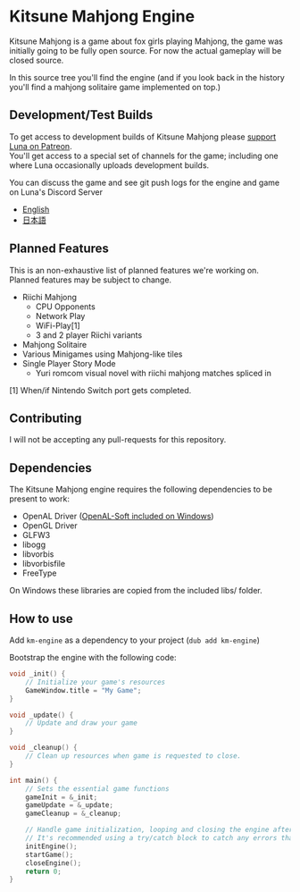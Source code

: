 # Kitsune Mahjong Engine
Kitsune Mahjong is a game about fox girls playing Mahjong, the game was initially going to be fully open source.
For now the actual gameplay will be closed source.

In this source tree you'll find the engine (and if you look back in the history you'll find a mahjong solitaire game implemented on top.)

## Development/Test Builds

To get access to development builds of Kitsune Mahjong please [support Luna on Patreon](https://www.patreon.com/clipsey).  
You'll get access to a special set of channels for the game; including one where Luna occasionally uploads development builds.

You can discuss the game and see git push logs for the engine and game on Luna's Discord Server
* [English](https://discord.gg/AMpbKAB)
* [日本語](https://discord.gg/Bd3makR)

## Planned Features
This is an non-exhaustive list of planned features we're working on.
Planned features may be subject to change.

 * Riichi Mahjong
   * CPU Opponents
   * Network Play
   * WiFi-Play[1]
   * 3 and 2 player Riichi variants
 * Mahjong Solitaire
 * Various Minigames using Mahjong-like tiles
 * Single Player Story Mode
   * Yuri romcom visual novel with riichi mahjong matches spliced in

[1] When/if Nintendo Switch port gets completed.

## Contributing
I will not be accepting any pull-requests for this repository.

## Dependencies
The Kitsune Mahjong engine requires the following dependencies to be present to work:
 * OpenAL Driver ([OpenAL-Soft included on Windows](https://github.com/kcat/openal-soft))
 * OpenGL Driver
 * GLFW3
 * libogg
 * libvorbis
 * libvorbisfile
 * FreeType

On Windows these libraries are copied from the included libs/ folder.

## How to use
Add `km-engine` as a dependency to your project (`dub add km-engine`)

Bootstrap the engine with the following code:
```d
void _init() {
    // Initialize your game's resources
    GameWindow.title = "My Game";
}

void _update() {
    // Update and draw your game
}

void _cleanup() {
    // Clean up resources when game is requested to close.
}

int main() {
    // Sets the essential game functions
    gameInit = &_init;
    gameUpdate = &_update;
    gameCleanup = &_cleanup;

    // Handle game initialization, looping and closing the engine after use.
    // It's recommended using a try/catch block to catch any errors that might pop up.
    initEngine();
    startGame();
    closeEngine();
    return 0;
}
```